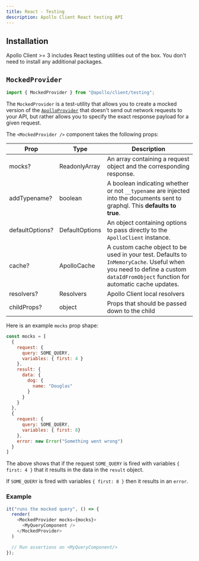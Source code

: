 ```yaml
---
title: React - Testing
description: Apollo Client React testing API
---
```


## Installation

Apollo Client >= 3 includes React testing utilities out of the box. You don't need to install any additional packages.

## `MockedProvider`

```js
import { MockedProvider } from "@apollo/client/testing";
```

The `MockedProvider` is a test-utility that allows you to create a mocked version of the [`ApolloProvider`](react-hooks/#apolloprovider) that doesn't send out network requests to your API, but rather allows you to specify the exact response payload for a given request.

The `<MockedProvider />` component takes the following props:

| Prop | Type | Description |
| - | - | - |
| mocks? | ReadonlyArray<MockedResponse> | An array containing a request object and the corresponding response. |
| addTypename? | boolean | A boolean indicating whether or not `__typename` are injected into the documents sent to graphql. This **defaults to true**. |
| defaultOptions? | DefaultOptions | An object containing options to pass directly to the `ApolloClient` instance. |
| cache? | ApolloCache<TSerializedCache> | A custom cache object to be used in your test. Defaults to `InMemoryCache`. Useful when you need to define a custom `dataIdFromObject` function for automatic cache updates. |
| resolvers? | Resolvers | Apollo Client local resolvers |
| childProps? | object | Props that should be passed down to the child |

Here is an example `mocks` prop shape:

```js
const mocks = [
  {
    request: {
      query: SOME_QUERY,
      variables: { first: 4 }
    },
    result: {
      data: {
        dog: {
          name: "Douglas"
        }
      }
    }
  },
  {
    request: {
      query: SOME_QUERY,
      variables: { first: 8}
    },
    error: new Error("Something went wrong")
  }
]
```

The above shows that if the request `SOME_QUERY` is fired with variables `{ first: 4 }` that it results in the data in the `result` object.

If `SOME_QUERY` is fired with variables `{ first: 8 }` then it results in an `error`.

### Example

```js
it("runs the mocked query", () => {
  render(
    <MockedProvider mocks={mocks}>
      <MyQueryComponent />
    </MockedProvider>
  )

  // Run assertions on <MyQueryComponent/>
});
```
